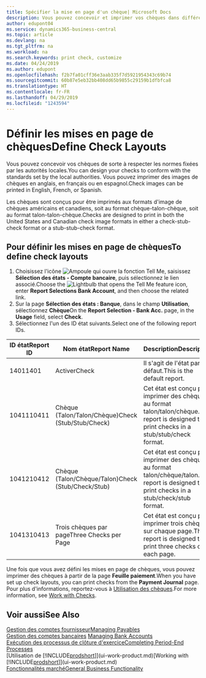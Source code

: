 ```yaml
---
title: Spécifier la mise en page d'un chèque| Microsoft Docs
description: Vous pouvez concevoir et imprimer vos chèques dans différents formats pour respecter des normes.
author: edupont04
ms.service: dynamics365-business-central
ms.topic: article
ms.devlang: na
ms.tgt_pltfrm: na
ms.workload: na
ms.search.keywords: print check, customize
ms.date: 04/24/2019
ms.author: edupont
ms.openlocfilehash: f2b7fa01cff36e3aab335f7d5921954343c69b74
ms.sourcegitcommit: 60b87e5eb32bb408dd65b9855c29159b1dfbfca8
ms.translationtype: HT
ms.contentlocale: fr-FR
ms.lasthandoff: 04/29/2019
ms.locfileid: "1243594"
---
```

# <a name="define-check-layouts"></a><span data-ttu-id="5d29c-103">Définir les mises en page de chèques</span><span class="sxs-lookup"><span data-stu-id="5d29c-103">Define Check Layouts</span></span>
<span data-ttu-id="5d29c-104">Vous pouvez concevoir vos chèques de sorte à respecter les normes fixées par les autorités locales.</span><span class="sxs-lookup"><span data-stu-id="5d29c-104">You can design your checks to conform with the standards set by the local authorities.</span></span> <span data-ttu-id="5d29c-105">Vous pouvez imprimer des images de chèques en anglais, en français ou en espagnol.</span><span class="sxs-lookup"><span data-stu-id="5d29c-105">Check images can be printed in English, French, or Spanish.</span></span>

<span data-ttu-id="5d29c-106">Les chèques sont conçus pour être imprimés aux formats d'image de chèques américains et canadiens, soit au format chèque-talon-chèque, soit au format talon-talon-chèque.</span><span class="sxs-lookup"><span data-stu-id="5d29c-106">Checks are designed to print in both the United States and Canadian check image formats in either a check-stub-check format or a stub-stub-check format.</span></span>

## <a name="to-define-check-layouts"></a><span data-ttu-id="5d29c-107">Pour définir les mises en page de chèques</span><span class="sxs-lookup"><span data-stu-id="5d29c-107">To define check layouts</span></span>
1. <span data-ttu-id="5d29c-108">Choisissez l'icône ![Ampoule qui ouvre la fonction Tell Me](media/ui-search/search_small.png "Dites-moi ce que vous voulez faire"), saisissez **Sélection des états - Compte bancaire**, puis sélectionnez le lien associé.</span><span class="sxs-lookup"><span data-stu-id="5d29c-108">Choose the ![Lightbulb that opens the Tell Me feature](media/ui-search/search_small.png "Tell me what you want to do") icon, enter **Report Selections Bank Account**, and then choose the related link.</span></span>
2. <span data-ttu-id="5d29c-109">Sur la page **Sélection des états : Banque**, dans le champ **Utilisation**, sélectionnez **Chèque**</span><span class="sxs-lookup"><span data-stu-id="5d29c-109">On the **Report Selection - Bank Acc.** page, in the **Usage** field, select **Check**.</span></span>
3. <span data-ttu-id="5d29c-110">Sélectionnez l'un des ID état suivants.</span><span class="sxs-lookup"><span data-stu-id="5d29c-110">Select one of the following report IDs.</span></span>

  | <span data-ttu-id="5d29c-111">ID état</span><span class="sxs-lookup"><span data-stu-id="5d29c-111">Report ID</span></span> | <span data-ttu-id="5d29c-112">Nom état</span><span class="sxs-lookup"><span data-stu-id="5d29c-112">Report Name</span></span> | <span data-ttu-id="5d29c-113">Description</span><span class="sxs-lookup"><span data-stu-id="5d29c-113">Description</span></span> |
  | --- | --- | --- |
  | <span data-ttu-id="5d29c-114">1401</span><span class="sxs-lookup"><span data-stu-id="5d29c-114">1401</span></span> |<span data-ttu-id="5d29c-115">Activer</span><span class="sxs-lookup"><span data-stu-id="5d29c-115">Check</span></span> |<span data-ttu-id="5d29c-116">Il s'agit de l'état par défaut.</span><span class="sxs-lookup"><span data-stu-id="5d29c-116">This is the default report.</span></span> |
  | <span data-ttu-id="5d29c-117">10411</span><span class="sxs-lookup"><span data-stu-id="5d29c-117">10411</span></span> |<span data-ttu-id="5d29c-118">Chèque (Talon/Talon/Chèque)</span><span class="sxs-lookup"><span data-stu-id="5d29c-118">Check (Stub/Stub/Check)</span></span> |<span data-ttu-id="5d29c-119">Cet état est conçu pour imprimer des chèques au format talon/talon/chèque.</span><span class="sxs-lookup"><span data-stu-id="5d29c-119">This report is designed to print checks in a stub/stub/check format.</span></span> |
  | <span data-ttu-id="5d29c-120">10412</span><span class="sxs-lookup"><span data-stu-id="5d29c-120">10412</span></span> |<span data-ttu-id="5d29c-121">Chèque (Talon/Chèque/Talon)</span><span class="sxs-lookup"><span data-stu-id="5d29c-121">Check (Stub/Check/Stub)</span></span> |<span data-ttu-id="5d29c-122">Cet état est conçu pour imprimer des chèques au format talon/chèque/talon.</span><span class="sxs-lookup"><span data-stu-id="5d29c-122">This report is designed to print checks in a stub/check/stub format.</span></span> |
  | <span data-ttu-id="5d29c-123">10413</span><span class="sxs-lookup"><span data-stu-id="5d29c-123">10413</span></span> |<span data-ttu-id="5d29c-124">Trois chèques par page</span><span class="sxs-lookup"><span data-stu-id="5d29c-124">Three Checks per Page</span></span> |<span data-ttu-id="5d29c-125">Cet état est conçu pour imprimer trois chèques sur chaque page.</span><span class="sxs-lookup"><span data-stu-id="5d29c-125">This report is designed to print three checks on each page.</span></span> |

<span data-ttu-id="5d29c-126">Une fois que vous avez défini les mises en page de chèques, vous pouvez imprimer des chèques à partir de la page **Feuille paiement**.</span><span class="sxs-lookup"><span data-stu-id="5d29c-126">When you have set up check layouts, you can print checks from the **Payment Journal** page.</span></span> <span data-ttu-id="5d29c-127">Pour plus d'informations, reportez-vous à [Utilisation des chèques](payables-how-work-checks.md).</span><span class="sxs-lookup"><span data-stu-id="5d29c-127">For more information, see [Work with Checks](payables-how-work-checks.md).</span></span>

## <a name="see-also"></a><span data-ttu-id="5d29c-128">Voir aussi</span><span class="sxs-lookup"><span data-stu-id="5d29c-128">See Also</span></span>
[<span data-ttu-id="5d29c-129">Gestion des comptes fournisseur</span><span class="sxs-lookup"><span data-stu-id="5d29c-129">Managing Payables</span></span>](payables-manage-payables.md)  
<span data-ttu-id="5d29c-130">[Gestion des comptes bancaires](bank-manage-bank-accounts.md) </span><span class="sxs-lookup"><span data-stu-id="5d29c-130">[Managing Bank Accounts](bank-manage-bank-accounts.md) </span></span>  
[<span data-ttu-id="5d29c-131">Exécution des processus de clôture d'exercice</span><span class="sxs-lookup"><span data-stu-id="5d29c-131">Completing Period-End Processes</span></span>](year-how-complete-period-end-processes.md)  
<span data-ttu-id="5d29c-132">[Utilisation de [!INCLUDE[prodshort](includes/prodshort.md)]](ui-work-product.md)</span><span class="sxs-lookup"><span data-stu-id="5d29c-132">[Working with [!INCLUDE[prodshort](includes/prodshort.md)]](ui-work-product.md)</span></span>  
[<span data-ttu-id="5d29c-133">Fonctionnalités marché</span><span class="sxs-lookup"><span data-stu-id="5d29c-133">General Business Functionality</span></span>](ui-across-business-areas.md)
